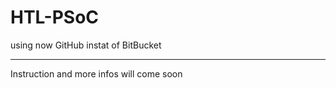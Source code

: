 # HTL-PSoC

using now GitHub instat of BitBucket

------

Instruction and more infos will come soon
